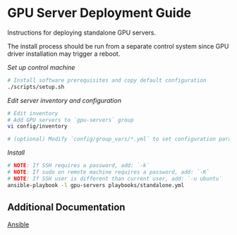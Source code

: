 GPU Server Deployment Guide
===

Instructions for deploying standalone GPU servers.

The install process should be run from a separate control system since
GPU driver installation may trigger a reboot.

_Set up control machine_

```sh
# Install software prerequisites and copy default configuration
./scripts/setup.sh
```

_Edit server inventory and configuration_

```sh
# Edit inventory
# Add GPU servers to `gpu-servers` group
vi config/inventory

# (optional) Modify `config/group_vars/*.yml` to set configuration parameters
```

_Install_

```sh
# NOTE: If SSH requires a password, add: `-k`
# NOTE: If sudo on remote machine requires a password, add: `-K`
# NOTE: If SSH user is different than current user, add: `-u ubuntu`
ansible-playbook -l gpu-servers playbooks/standalone.yml
```

## Additional Documentation

[Ansible](ANSIBLE.md)
